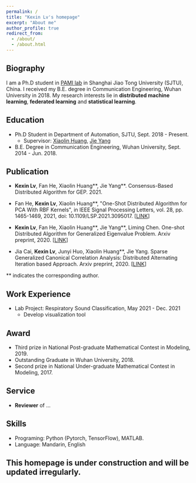 ```yaml
---
permalink: /
title: "Kexin Lv's homepage"
excerpt: "About me"
author_profile: true
redirect_from: 
  - /about/
  - /about.html
---
```


Biography
-----
I am a Ph.D student in [PAMI lab](http://www.pami.sjtu.edu.cn/) in Shanghai Jiao Tong University (SJTU), China. I received my B.E. degree in Communication Engineering, Wuhan University in 2018. My research interests lie in **distributed machine learning**, **federated learning** and **statistical learning**. 


Education
-----
+ Ph.D Student in Department of Automation, SJTU, Sept. 2018 - Present.
    + Supervisor:  [Xiaolin Huang](https://automation.sjtu.edu.cn/xiaolin), [Jie Yang](https://automation.sjtu.edu.cn/YANGJie)
+ B.E. Degree in Communication Engineering, Wuhan University, Sept. 2014 - Jun. 2018.

Publication
-----
+ **Kexin Lv**, Fan He, Xiaolin Huang\*\*, Jie Yang\*\*. Consensus-Based Distributed Algorithm for GEP. 2021.

+ Fan He, **Kexin Lv**, Xiaolin Huang\*\*, "One-Shot Distributed Algorithm for PCA With RBF Kernels", in IEEE Signal Processing Letters, vol. 28, pp. 1465-1469, 2021, doi: 10.1109/LSP.2021.3095017. [[LINK](https://ieeexplore.ieee.org/document/9476980)]

+ **Kexin Lv**, Fan He, Xiaolin Huang\*\*, Jie Yang\*\*, Liming Chen. One-shot Distributed Algorithm for Generalized Eigenvalue Problem. Arxiv preprint, 2020. [[LINK](https://arxiv.org/abs/2010.11625)]

+ Jia Cai, **Kexin Lv**, Junyi Huo, Xiaolin Huang\*\*, Jie Yang. Sparse Generalized Canonical Correlation Analysis: Distributed Alternating Iteration based Approach. Arxiv preprint, 2020. [[LINK](https://arxiv.org/abs/2004.10981)]

\*\* indicates the corresponding author.



Work Experience
-----
+ Lab Project: Respiratory Sound Classification, May 2021 - Dec. 2021
  + Develop visualization tool   

Award
-----
+ Third prize in National Post-graduate Mathematical Contest in Modeling, 2019.
+ Outstanding Graduate in Wuhan University, 2018.
+ Second prize in National Under-graduate Mathematical Contest in Modeling, 2017.

Service
-----
+ **Reviewer** of ...

Skills
-----
+ Programing: Python (Pytorch, TensorFlow), MATLAB.
+ Language: Mandarin, English

## This homepage is under construction and will be updated irregularly.



